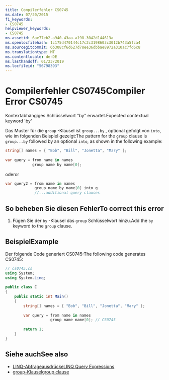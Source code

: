```yaml
---
title: Compilerfehler CS0745
ms.date: 07/20/2015
f1_keywords:
- CS0745
helpviewer_keywords:
- CS0745
ms.assetid: 6ae77eb2-a940-43aa-a198-3042d144613a
ms.openlocfilehash: 1c175d470144c17c2c3198603c3012b743a5fca4
ms.sourcegitcommit: 6b308cf6d627d78ee36dbbae8972a310ac7fd6c8
ms.translationtype: MT
ms.contentlocale: de-DE
ms.lasthandoff: 01/23/2019
ms.locfileid: "56798393"
---
```

# <a name="compiler-error-cs0745"></a><span data-ttu-id="818b7-102">Compilerfehler CS0745</span><span class="sxs-lookup"><span data-stu-id="818b7-102">Compiler Error CS0745</span></span>
<span data-ttu-id="818b7-103">Kontextabhängiges Schlüsselwort "by" erwartet.</span><span class="sxs-lookup"><span data-stu-id="818b7-103">Expected contextual keyword 'by'</span></span>  
  
 <span data-ttu-id="818b7-104">Das Muster für die `group` -Klausel ist `group...by` , optional gefolgt von `into`, wie im folgenden Beispiel gezeigt:</span><span class="sxs-lookup"><span data-stu-id="818b7-104">The pattern for the `group` clause is `group...by` followed by an optional `into`, as shown in the following example:</span></span>  
  
```csharp  
string[] names = { "Bob", "Bill", "Jonetta", "Mary" };  
  
var query = from name in names  
            group name by name[0];  
```  
  
 <span data-ttu-id="818b7-105">oder</span><span class="sxs-lookup"><span data-stu-id="818b7-105">or</span></span>  
  
```csharp  
var query2 = from name in names  
             group name by name[0] into g  
             //...additional query clauses  
```  
  
## <a name="to-correct-this-error"></a><span data-ttu-id="818b7-106">So beheben Sie diesen Fehler</span><span class="sxs-lookup"><span data-stu-id="818b7-106">To correct this error</span></span>  
  
1.  <span data-ttu-id="818b7-107">Fügen Sie der `by` -Klausel das `group` Schlüsselwort hinzu.</span><span class="sxs-lookup"><span data-stu-id="818b7-107">Add the `by` keyword to the `group` clause.</span></span>  
  
## <a name="example"></a><span data-ttu-id="818b7-108">Beispiel</span><span class="sxs-lookup"><span data-stu-id="818b7-108">Example</span></span>  
 <span data-ttu-id="818b7-109">Der folgende Code generiert CS0745:</span><span class="sxs-lookup"><span data-stu-id="818b7-109">The following code generates CS0745:</span></span>  
  
```csharp  
// cs0745.cs  
using System;  
using System.Linq;  
  
public class C  
{  
    public static int Main()  
    {  
        string[] names = { "Bob", "Bill", "Jonetta", "Mary" };  
  
        var query = from name in names  
                    group name name[0]; // CS0745  
  
        return 1;  
    }  
}  
```  
  
## <a name="see-also"></a><span data-ttu-id="818b7-110">Siehe auch</span><span class="sxs-lookup"><span data-stu-id="818b7-110">See also</span></span>

- [<span data-ttu-id="818b7-111">LINQ-Abfrageausdrücke</span><span class="sxs-lookup"><span data-stu-id="818b7-111">LINQ Query Expressions</span></span>](../../csharp/programming-guide/linq-query-expressions/index.md)
- [<span data-ttu-id="818b7-112">group-Klausel</span><span class="sxs-lookup"><span data-stu-id="818b7-112">group clause</span></span>](../../csharp/language-reference/keywords/group-clause.md)
